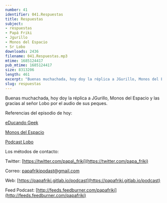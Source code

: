 ```yaml
---
number: 41
identifier: 041.Respuestas
title: Respuestas
subject:
- respuestas
- Papá Friki
- Jgurillo
- Monos del Espacio
- Sr Lobo
downloads: 2436
filename: 041.Respuestas.mp3
mtime: 1685124417
pub_mtime: 1685124417
size: 8313206
length: 461
excerpt: "Buenas muchachada, hoy doy la réplica a JGurillo, Monos del Espacio y las gracias al señor Lobo por el audio de sus peques.  \n\nReferencias del episodio de hoy:\n\n[eDucando Geek](https://educandogeek.github.io/)  \n\n[Monos del Espacio](http://www.ivoox.com/p_sq_f1148042_1.html)\n\n[Podcast Lobo](https://itunes.apple.com/es/podcast/lobo/id1260166820?l=en&mt=2&i=1000419245585)\n\nLos métodos de contacto:\n\nTwitter: [https://twitter.com/papa\\_friki](https://twitter.com/papa_friki)\n\nCorreo: [papafrikipodast@gmail.com](https://archive.org/details/papafrikipodast@gmail.com)\n\nWeb: [https://papafriki.gitlab.io/podcast](https://papafriki.gitlab.io/podcast)\n\nFeed Podcast: [http://feeds.feedburner.com/papafriki](http://feeds.feedburner.com/papafriki)"
slug: respuestas
---
```

Buenas muchachada, hoy doy la réplica a JGurillo, Monos del Espacio y las gracias al señor Lobo por el audio de sus peques.

Referencias del episodio de hoy:

[eDucando Geek](https://educandogeek.github.io/)

[Monos del Espacio](http://www.ivoox.com/p_sq_f1148042_1.html)

[Podcast Lobo](https://itunes.apple.com/es/podcast/lobo/id1260166820?l=en&mt=2&i=1000419245585)

Los métodos de contacto:

Twitter: [https://twitter.com/papa\_friki](https://twitter.com/papa_friki)

Correo: [papafrikipodast@gmail.com](https://archive.org/details/papafrikipodast@gmail.com)

Web: [https://papafriki.gitlab.io/podcast](https://papafriki.gitlab.io/podcast)

Feed Podcast: [http://feeds.feedburner.com/papafriki](http://feeds.feedburner.com/papafriki)